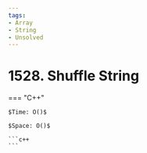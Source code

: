 ```yaml
---
tags:
- Array
- String
- Unsolved
---
```



# 1528. Shuffle String

=== "C++"

    $Time: O()$

    $Space: O()$

    ```c++
    ```